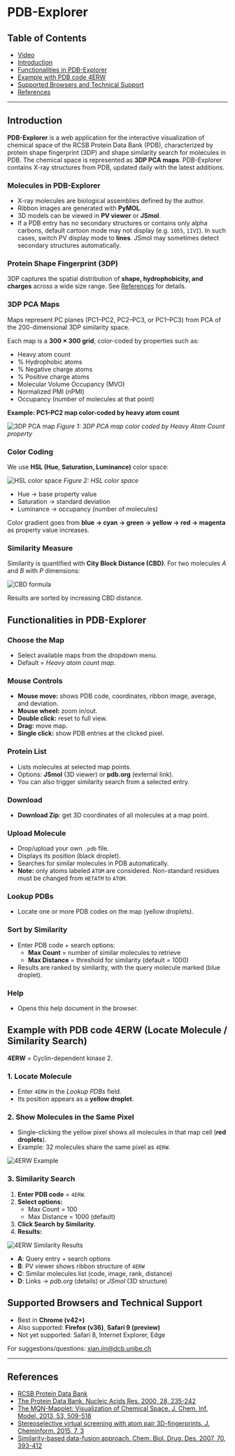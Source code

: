 # PDB-Explorer

## Table of Contents

- [Video](#video)
- [Introduction](#introduction)
- [Functionalities in PDB-Explorer](#functionalities-in-pdb-explorer)
- [Example with PDB code 4ERW](#example-with-pdb-code-4erw-locate-molecule--similarity-search)
- [Supported Browsers and Technical Support](#supported-browsers-and-technical-support)
- [References](#references)


<!-- video does not work yet -->
<!-- ## Video

<video controls width="100%">
  <source src="PDB-explorer.mp4" type="video/mp4"/>
  Your browser does not support the video tag.
</video> -->

---

## Introduction

**PDB-Explorer** is a web application for the interactive visualization of chemical space of the RCSB Protein Data Bank (PDB), characterized by protein shape fingerprint (3DP) and shape similarity search for molecules in PDB.
The chemical space is represented as **3DP PCA maps**. PDB-Explorer contains X-ray structures from PDB, updated daily with the latest additions.

### Molecules in PDB-Explorer

- X-ray molecules are biological assemblies defined by the author.
- Ribbon images are generated with **PyMOL**.
- 3D models can be viewed in **PV viewer** or **JSmol**.
- If a PDB entry has no secondary structures or contains only alpha carbons, default cartoon mode may not display (e.g. `1O55`, `1IVI`).
  In such cases, switch PV display mode to **lines**. JSmol may sometimes detect secondary structures automatically.

### Protein Shape Fingerprint (3DP)

3DP captures the spatial distribution of **shape, hydrophobicity, and charges** across a wide size range.
See [References](#references) for details.

### 3DP PCA Maps

Maps represent PC planes (PC1–PC2, PC2–PC3, or PC1–PC3) from PCA of the 200-dimensional 3DP similarity space.

Each map is a **300 × 300 grid**, color-coded by properties such as:

- Heavy atom count
- % Hydrophobic atoms
- % Negative charge atoms
- % Positive charge atoms
- Molecular Volume Occupancy (MVO)
- Normalized PMI (nPMI)
- Occupancy (number of molecules at that point)

**Example: PC1–PC2 map color-coded by heavy atom count**

![3DP PCA map](hac.png)
*Figure 1: 3DP PCA map color coded by Heavy Atom Count property*

### Color Coding

We use **HSL (Hue, Saturation, Luminance)** color space:

![HSL color space](hsl.png)
*Figure 2: HSL color space*

- Hue → base property value
- Saturation → standard deviation
- Luminance → occupancy (number of molecules)

Color gradient goes from **blue → cyan → green → yellow → red → magenta** as property value increases.

### Similarity Measure

Similarity is quantified with **City Block Distance (CBD)**.
For two molecules *A* and *B* with *P* dimensions:

![CBD formula](cbd.png)

Results are sorted by increasing CBD distance.

## Functionalities in PDB-Explorer

### Choose the Map

- Select available maps from the dropdown menu.
- Default = *Heavy atom count map*.

### Mouse Controls

- **Mouse move:** shows PDB code, coordinates, ribbon image, average, and deviation.
- **Mouse wheel:** zoom in/out.
- **Double click:** reset to full view.
- **Drag:** move map.
- **Single click:** show PDB entries at the clicked pixel.

### Protein List

- Lists molecules at selected map points.
- Options: **JSmol** (3D viewer) or **pdb.org** (external link).
- You can also trigger similarity search from a selected entry.

### Download

- **Download Zip**: get 3D coordinates of all molecules at a map point.

### Upload Molecule

- Drop/upload your own `.pdb` file.
- Displays its position (black droplet).
- Searches for similar molecules in PDB automatically.
- **Note:** only atoms labeled `ATOM` are considered. Non-standard residues must be changed from `HETATM` to `ATOM`.

### Lookup PDBs

- Locate one or more PDB codes on the map (yellow droplets).

### Sort by Similarity

- Enter PDB code + search options:
  - **Max Count** = number of similar molecules to retrieve
  - **Max Distance** = threshold for similarity (default = 1000)
- Results are ranked by similarity, with the query molecule marked (blue droplet).

### Help

- Opens this help document in the browser.

## Example with PDB code 4ERW (Locate Molecule / Similarity Search)

**4ERW** = Cyclin-dependent kinase 2.

### 1. Locate Molecule

- Enter `4ERW` in the *Lookup PDBs* field.
- Its position appears as a **yellow droplet**.

### 2. Show Molecules in the Same Pixel

- Single-clicking the yellow pixel shows all molecules in that map cell (**red droplets**).
- Example: 32 molecules share the same pixel as `4ERW`.

![4ERW Example](4erwFig1.png)

### 3. Similarity Search

1. **Enter PDB code** = `4ERW`.
2. **Select options:**
   - Max Count = 100
   - Max Distance = 1000 (default)
3. **Click Search by Similarity**.
4. **Results:**

![4ERW Similarity Results](4erwFig2.png)

- **A**: Query entry + search options
- **B**: PV viewer shows ribbon structure of `4ERW`
- **C**: Similar molecules list (code, image, rank, distance)
- **D**: Links → *pdb.org* (details) or *JSmol* (3D structure)

## Supported Browsers and Technical Support

- Best in **Chrome (v42+)**
- Also supported: **Firefox (v36)**, **Safari 9 (preview)**
- Not yet supported: Safari 8, Internet Explorer, Edge

For suggestions/questions: [xian.jin@dcb.unibe.ch](mailto:xian.jin@dcb.unibe.ch)

---

## References

- [RCSB Protein Data Bank](http://www.rcsb.org/)
- [The Protein Data Bank. Nucleic Acids Res. 2000, 28, 235-242](http://nar.oxfordjournals.org/content/28/1/235.long)
- [The MQN-Mapplet: Visualization of Chemical Space. J. Chem. Inf. Model. 2013, 53, 509-518](http://pubs.acs.org/doi/abs/10.1021/ci300513m)
- [Stereoselective virtual screening with atom pair 3D-fingerprints. J. Cheminform. 2015, 7, 3](http://www.jcheminf.com/content/7/1/3)
- [Similarity-based data-fusion approach. Chem. Biol. Drug. Des. 2007, 70, 393-412](http://onlinelibrary.wiley.com/doi/10.1111/j.1747-0285.2007.00579.x/abstract)

